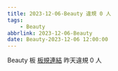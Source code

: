 ```yaml
---
title: 2023-12-06-Beauty 違規 0 人
tags:
    - Beauty
abbrlink: 2023-12-06-Beauty
date: Beauty-2023-12-06 12:00:00
---
```

Beauty 板 [板規連結](https://www.ptt.cc/bbs/Beauty/M.1630069980.A.84B.html)
昨天違規 0 人

